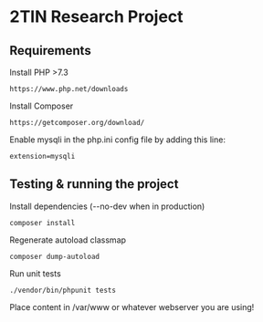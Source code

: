 # 2TIN Research Project
## Requirements
Install PHP >7.3
```
https://www.php.net/downloads
```
Install Composer
```
https://getcomposer.org/download/
```
Enable mysqli in the php.ini config file by adding this line:
```
extension=mysqli
```
## Testing & running the project
Install dependencies (--no-dev when in production)
```
composer install
```
Regenerate autoload classmap
```
composer dump-autoload
```

Run unit tests
```
./vendor/bin/phpunit tests
```

Place content in /var/www or whatever webserver you are using!
